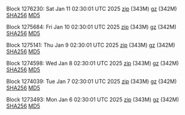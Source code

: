 Block 1276230: Sat Jan 11 02:30:01 UTC 2025 [zip](https://files.01coin.io/mainnet/2025-01-11/bootstrap.dat.zip) (343M) [gz](https://files.01coin.io/mainnet/2025-01-11/bootstrap.dat.tar.gz) (342M) [SHA256](https://files.01coin.io/mainnet/2025-01-11/sha256.txt) [MD5](https://files.01coin.io/mainnet/2025-01-11/md5.txt)

Block 1275684: Fri Jan 10 02:30:01 UTC 2025 [zip](https://files.01coin.io/mainnet/2025-01-10/bootstrap.dat.zip) (343M) [gz](https://files.01coin.io/mainnet/2025-01-10/bootstrap.dat.tar.gz) (342M) [SHA256](https://files.01coin.io/mainnet/2025-01-10/sha256.txt) [MD5](https://files.01coin.io/mainnet/2025-01-10/md5.txt)

Block 1275141: Thu Jan  9 02:30:01 UTC 2025 [zip](https://files.01coin.io/mainnet/2025-01-09/bootstrap.dat.zip) (343M) [gz](https://files.01coin.io/mainnet/2025-01-09/bootstrap.dat.tar.gz) (342M) [SHA256](https://files.01coin.io/mainnet/2025-01-09/sha256.txt) [MD5](https://files.01coin.io/mainnet/2025-01-09/md5.txt)

Block 1274598: Wed Jan  8 02:30:01 UTC 2025 [zip](https://files.01coin.io/mainnet/2025-01-08/bootstrap.dat.zip) (343M) [gz](https://files.01coin.io/mainnet/2025-01-08/bootstrap.dat.tar.gz) (342M) [SHA256](https://files.01coin.io/mainnet/2025-01-08/sha256.txt) [MD5](https://files.01coin.io/mainnet/2025-01-08/md5.txt)

Block 1274039: Tue Jan  7 02:30:01 UTC 2025 [zip](https://files.01coin.io/mainnet/2025-01-07/bootstrap.dat.zip) (343M) [gz](https://files.01coin.io/mainnet/2025-01-07/bootstrap.dat.tar.gz) (342M) [SHA256](https://files.01coin.io/mainnet/2025-01-07/sha256.txt) [MD5](https://files.01coin.io/mainnet/2025-01-07/md5.txt)

Block 1273493: Mon Jan  6 02:30:01 UTC 2025 [zip](https://files.01coin.io/mainnet/2025-01-06/bootstrap.dat.zip) (343M) [gz](https://files.01coin.io/mainnet/2025-01-06/bootstrap.dat.tar.gz) (342M) [SHA256](https://files.01coin.io/mainnet/2025-01-06/sha256.txt) [MD5](https://files.01coin.io/mainnet/2025-01-06/md5.txt)
